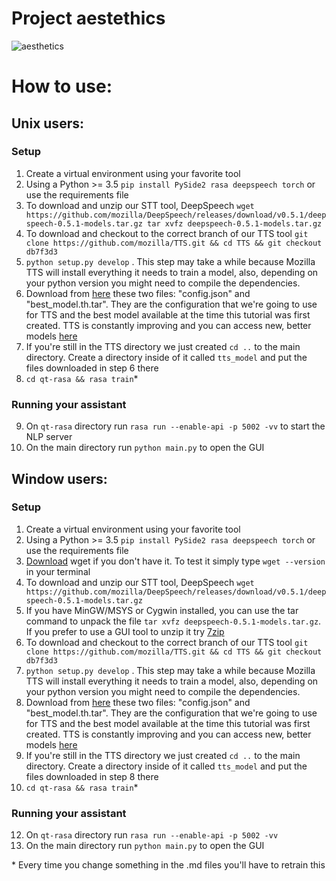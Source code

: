 # Project aestethics

![aesthetics](https://psychonautgirl.space/images/interface.png)

# How to use:

## Unix users:

### Setup

1. Create a virtual environment using your favorite tool
2. Using a Python >= 3.5 `pip install PySide2 rasa deepspeech torch` or use the requirements file
3. To download and unzip our STT tool, DeepSpeech `wget https://github.com/mozilla/DeepSpeech/releases/download/v0.5.1/deepspeech-0.5.1-models.tar.gz tar xvfz deepspeech-0.5.1-models.tar.gz`
4. To download and checkout to the correct branch of our TTS tool `git clone https://github.com/mozilla/TTS.git && cd TTS && git checkout db7f3d3`
5. `python setup.py develop` . This step may take a while because Mozilla TTS will install everything it needs to train a model, also, depending on your python version you might need to compile the dependencies.
6. Download from [here](https://drive.google.com/drive/folders/1GU8WGix98WrR3ayjoiirmmbLUZzwg4n0) these two files: "config.json" and "best_model.th.tar". They are the configuration that we're going to use for TTS and the best model available at the time this tutorial was first created. TTS is constantly improving and you can access new, better models [here](https://github.com/mozilla/TTS/wiki/Released-Models)
7. If you're still in the TTS directory we just created `cd ..` to the main directory. Create a directory inside of it called `tts_model` and put the files downloaded in step 6 there
8. `cd qt-rasa && rasa train`\*

### Running your assistant

9. On `qt-rasa` directory run `rasa run --enable-api -p 5002 -vv` to start the NLP server
10. On the main directory run `python main.py` to open the GUI

## Window users:

### Setup

1. Create a virtual environment using your favorite tool
2. Using a Python >= 3.5 `pip install PySide2 rasa deepspeech torch` or use the requirements file
3. [Download](http://gnuwin32.sourceforge.net/packages/wget.htm) wget if you don't have it. To test it simply type `wget --version` in your terminal
4. To download and unzip our STT tool, DeepSpeech `wget https://github.com/mozilla/DeepSpeech/releases/download/v0.5.1/deepspeech-0.5.1-models.tar.gz` 
5. If you have MinGW/MSYS or Cygwin installed, you can use the tar command to unpack the file `tar xvfz deepspeech-0.5.1-models.tar.gz`. If you prefer to use a GUI tool to unzip it try [7zip](https://www.7-zip.org/)
6. To download and checkout to the correct branch of our TTS tool `git clone https://github.com/mozilla/TTS.git && cd TTS && git checkout db7f3d3`
7. `python setup.py develop` . This step may take a while because Mozilla TTS will install everything it needs to train a model, also, depending on your python version you might need to compile the dependencies.
8. Download from [here](https://drive.google.com/drive/folders/1GU8WGix98WrR3ayjoiirmmbLUZzwg4n0) these two files: "config.json" and "best_model.th.tar". They are the configuration that we're going to use for TTS and the best model available at the time this tutorial was first created. TTS is constantly improving and you can access new, better models [here](https://github.com/mozilla/TTS/wiki/Released-Models)
9. If you're still in the TTS directory we just created `cd ..` to the main directory. Create a directory inside of it called `tts_model` and put the files downloaded in step 8 there
11. `cd qt-rasa && rasa train`\*

### Running your assistant

12. On `qt-rasa` directory run `rasa run --enable-api -p 5002 -vv`
13. On the main directory run `python main.py` to open the GUI

\* Every time you change something in the .md files you'll have to retrain this